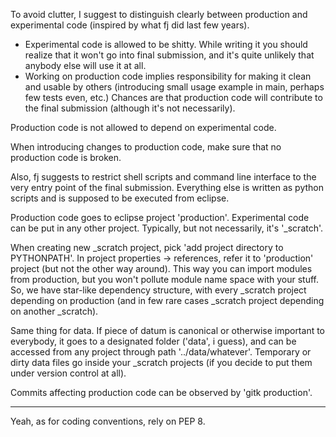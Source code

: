 To avoid clutter, I suggest to distinguish clearly between production and experimental code (inspired by what fj did last few years).

 * Experimental code is allowed to be shitty. While writing it you should realize that it won't go into final submission, and it's quite unlikely that anybody else will use it at all. 
 * Working on production code implies responsibility for making it clean and usable by others (introducing small usage example in main, perhaps few tests even, etc.) Chances are that production code will contribute to the final submission (although it's not necessarily).
 
Production code is not allowed to depend on experimental code.
 
When introducing changes to production code, make sure that no production code is broken.
 
Also, fj suggests to restrict shell scripts and command line interface to the very entry point of the final submission. Everything else is written as python scripts and is supposed to be executed from eclipse.


Production code goes to eclipse project 'production'. 
Experimental code can be put in any other project. Typically, but not necessarily, it's '<username>_scratch'. 

When creating new _scratch project, pick 'add project directory to PYTHONPATH'. In project properties -> references, refer it to 'production' project (but not the other way around). This way you can import modules from production, but you won't pollute module name space with your stuff. So, we have star-like dependency structure, with every _scratch project depending on production (and in few rare cases _scratch project depending on another _scratch).


Same thing for data. If piece of datum is canonical or otherwise important to everybody, it goes to a designated folder ('data', i guess), and can be accessed from any project through path '../data/whatever'. Temporary or dirty data files go inside your _scratch projects (if you decide to put them under version control at all).

Commits affecting production code can be observed by 'gitk production'.


---

Yeah, as for coding conventions, rely on PEP 8.